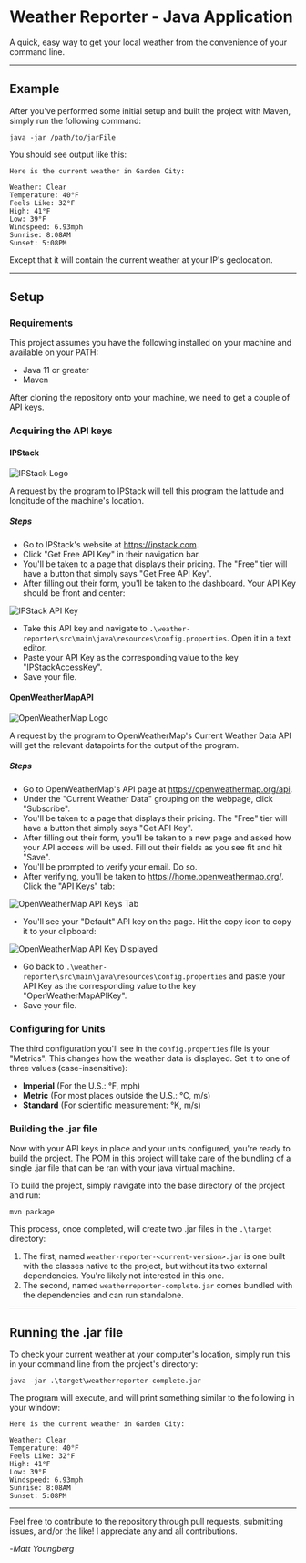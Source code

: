 # Weather Reporter - Java Application

A quick, easy way to get your local weather from the convenience of your command line.

---

## Example

After you've performed some initial setup and built the project with Maven, simply run the following command:

```java -jar /path/to/jarFile```

You should see output like this:

```
Here is the current weather in Garden City:

Weather: Clear
Temperature: 40°F
Feels Like: 32°F
High: 41°F
Low: 39°F
Windspeed: 6.93mph
Sunrise: 8:08AM
Sunset: 5:08PM
```

Except that it will contain the current weather at your IP's geolocation.

---

## Setup

### Requirements

This project assumes you have the following installed on your machine and available on your PATH:

- Java 11 or greater
- Maven

After cloning the repository onto your machine, we need to get a couple of API keys.

### Acquiring the API keys

#### IPStack
![IPStack Logo](./readmeResources/ipstacklogo.png)

A request by the program to IPStack will tell this program the latitude and longitude of the machine's location.

##### Steps

- Go to IPStack's website at https://ipstack.com.
- Click "Get Free API Key" in their navigation bar.
- You'll be taken to a page that displays their pricing. The "Free" tier will have a button that simply says "Get Free API Key".
- After filling out their form, you'll be taken to the dashboard. Your API Key should be front and center:

![IPStack API Key](./readmeResources/ipstackapikey.jpg)

- Take this API key and navigate to `.\weather-reporter\src\main\java\resources\config.properties`. Open it in a text editor.
- Paste your API Key as the corresponding value to the key "IPStackAccessKey".
- Save your file.

#### OpenWeatherMapAPI
![OpenWeatherMap Logo](./readmeResources/openweatherlogo.png)

A request by the program to OpenWeatherMap's Current Weather Data API will get the relevant datapoints for the output of the program.

##### Steps

- Go to OpenWeatherMap's API page at https://openweathermap.org/api.
- Under the "Current Weather Data" grouping on the webpage, click "Subscribe".
- You'll be taken to a page that displays their pricing. The "Free" tier will have a button that simply says "Get API Key".
- After filling out their form, you'll be taken to a new page and asked how your API access will be used. Fill out their fields as you see fit and hit "Save".
- You'll be prompted to verify your email. Do so.
- After verifying, you'll be taken to https://home.openweathermap.org/. Click the "API Keys" tab:

![OpenWeatherMap API Keys Tab](./readmeResources/openweatherapikeys.png)

- You'll see your "Default" API key on the page. Hit the copy icon to copy it to your clipboard:

![OpenWeatherMap API Key Displayed](./readmeResources/openweatherapikeycopy.jpg)

- Go back to `.\weather-reporter\src\main\java\resources\config.properties` and paste your API Key as the corresponding value to the key "OpenWeatherMapAPIKey".
- Save your file.

### Configuring for Units

The third configuration you'll see in the `config.properties` file is your "Metrics". This changes how the weather data is displayed. Set it to one of three values (case-insensitive):

- **Imperial** (For the U.S.: &#176;F, mph)
- **Metric** (For most places outside the U.S.: &#176;C, m/s)
- **Standard** (For scientific measurement: &#176;K, m/s)

### Building the .jar file

Now with your API keys in place and your units configured, you're ready to build the project. The POM in this project will take care of the bundling of a single .jar file that can be ran with your java virtual machine.

To build the project, simply navigate into the base directory of the project and run:

```mvn package```

This process, once completed, will create two .jar files in the `.\target` directory:

1) The first, named `weather-reporter-<current-version>.jar` is one built with the classes native to the project, but without its two external dependencies. You're likely not interested in this one.
2) The second, named `weatherreporter-complete.jar` comes bundled with the dependencies and can run standalone.

---

## Running the .jar file

To check your current weather at your computer's location, simply run this in your command line from the project's directory:

```java -jar .\target\weatherreporter-complete.jar```

The program will execute, and will print something similar to the following in your window:

```
Here is the current weather in Garden City:

Weather: Clear
Temperature: 40°F
Feels Like: 32°F
High: 41°F
Low: 39°F
Windspeed: 6.93mph
Sunrise: 8:08AM
Sunset: 5:08PM
```

---

Feel free to contribute to the repository through pull requests, submitting issues, and/or the like! I appreciate any and all contributions.

-_Matt Youngberg_
